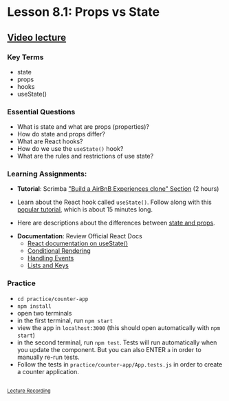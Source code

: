 # Lesson 8.1: Props vs State

## [Video lecture](https://us02web.zoom.us/rec/play/LHWScfGDT3kI0nw3UIzMUVvwhXngFK3_7NTuy0dqtqcItm_9XWPD_kA6FIRVcKn6kaIlwWEUjS-N6HCe.1-hc_EuiXSAxwwmz?canPlayFromShare=true&from=share_recording_detail&startTime=1650465235000&componentName=rec-play&originRequestUrl=https%3A%2F%2Fus02web.zoom.us%2Frec%2Fshare%2FeSQ-5t0xVZ2W_sVXFh4oq5rJ5XUQ9ti2XHZY-XYdEpiLh-sn5EG0CwJdcXe1RWMT.WCaU9QJTXvnnTS-b%3FstartTime%3D1650465235000)

### Key Terms

- state
- props
- hooks
- useState()

### Essential Questions

- What is state and what are props (properties)?
- How do state and props differ?
- What are React hooks?
- How do we use the `useState()` hook?
- What are the rules and restrictions of use state?


### Learning Assignments:
- **Tutorial**: Scrimba ["Build a AirBnB Experiences clone" Section](https://scrimba.com/learn/learnreact) (2 hours)

- Learn about the React hook called `useState()`. Follow along with this [popular tutorial](https://www.youtube.com/watch?v=9xhKH43llhU), which is about 15 minutes long.

- Here are descriptions about the differences between [state and props](https://github.com/uberVU/react-guide/blob/master/props-vs-state.md).

+ **Documentation**: Review Official React Docs
  + [React documentation on useState()](https://reactjs.org/docs/hooks-state.html)
  + [Conditional Rendering](https://reactjs.org/docs/conditional-rendering.html)
  + [Handling Events](https://reactjs.org/docs/handling-events.html)
  + [Lists and Keys](https://reactjs.org/docs/lists-and-keys.html)

### Practice

- `cd practice/counter-app`
- `npm install`
- open two terminals
- in the first terminal, run `npm start`
- view the app in `localhost:3000` (this should open automatically with `npm start`)
- in the second terminal, run `npm test`. Tests will run automatically when you update the <App/> component. But you can also ENTER `a` in order to manually re-run tests.
- Follow the tests in `practice/counter-app/App.tests.js` in order to create a counter application.

##
<sup>[Lecture Recording](https://zoom.us/rec/share/u5F3K5jV1VFOAZ3rsmXdQYowB9u_X6a80SAc-ftczE9wdiQor_uPovz5u9RnJ4tb)</sup>

